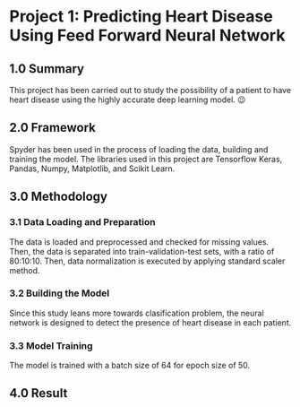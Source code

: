 # Project 1: Predicting Heart Disease Using Feed Forward Neural Network

## 1.0 Summary 
This project has been carried out to study the possibility of a patient to have heart disease using the highly accurate deep learning model. 😉

## 2.0 Framework
Spyder has been used in the process of loading the data, building and training the model. The libraries used in this project are Tensorflow Keras, Pandas, Numpy, Matplotlib, and Scikit Learn.

## 3.0 Methodology
### 3.1 Data Loading and Preparation
The data is loaded and preprocessed and checked for missing values. Then, the data is separated into train-validation-test sets, with a ratio of 80:10:10. Then, data normalization is executed by applying standard scaler method.  

### 3.2 Building the Model
Since this study leans more towards clasification problem, the neural network is designed to detect the presence of heart disease in each patient. 

### 3.3 Model Training
The model is trained with a batch size of 64 for epoch size of 50.

## 4.0 Result




